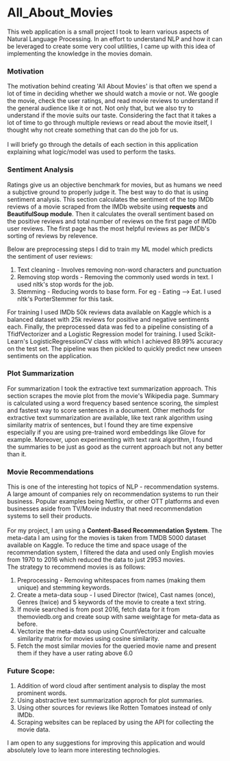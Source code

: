 # All_About_Movies

This web application is a small project I took to learn various aspects of Natural Language Processing. In an effort to understand NLP and how it can be leveraged to create some very cool utilities, I came up with this idea of implementing the knowledge in the movies domain.

### Motivation

The motivation behind creating 'All About Movies' is that often we spend a lot of time in deciding whether we should watch a movie or not. We google the movie, check the user ratings, and read movie reviews to understand if the general audience like it or not. Not only that, but we also try to understand if the movie suits our taste.
Considering the fact that it takes a lot of time to go through multiple reviews or read about the movie itself, I thought why not create something that can do the job for us. 
<br><br>
I will briefy go through the details of each section in this application explaining what logic/model was used to perform the tasks.

### Sentiment Analysis

Ratings give us an objective benchmark for movies, but as humans we need a subjctive ground to properly judge it. The best way to do that is using sentiment analysis.
This section calculates the sentiment of the top IMDb reviews of a movie scraped from the IMDb website using **requests** and **BeautifulSoup module**. Then it calculates the overall sentiment based on the positive reviews and total number of reviews on the first page of IMDb user reviews. The first page has the most helpful reviews as per IMDb's sorting of reviews by relevence.

Below are preprocessing steps I did to train my ML model which predicts the sentiment of user reviews:
1. Text cleaning - Involves removing non-word characters and punctuation
2. Removing stop words  - Removing the commonly used words in text. I used nltk's stop words for the job.
3. Stemming - Reducing words to base form. For eg - Eating --> Eat. I used nltk's PorterStemmer for this task.

For training I used IMDb 50k reviews data available on Kaggle which is a balanced dataset with 25k reviews for positive and negative sentiments each. Finally, the preprocessed data was fed to a pipeline consisting of a TfidfVectorizer and a Logistic Regression model for training. I used Scikit-Learn's LogisticRegressionCV class with which I achieved 89.99% accuracy on the test set. The pipeline was then pickled to quickly predict new unseen sentiments on the application.

### Plot Summarization

For summarization I took the extractive text summarization approach. This section scrapes the movie plot from the movie's Wikipedia page. Summary is calculated using a word frequency based sentence scoring, the simplest and fastest way to score sentences in a document. Other methods for extractive text summarization are available, like text rank algorithm using similarity matrix of sentences, but I found they are time expensive especially if you are using pre-trained word embeddings like Glove for example. Moreover, upon experimenting with text rank algorithm, I found the summaries to be just as good as the current approach but not any better than it.

### Movie Recommendations

This is one of the interesting hot topics of NLP - recommendation systems. A large amount of companies rely on recommendation systems to run their business. Popular examples being Netflix, or other OTT platforms and even businesses aside from TV/Movie industry that need recommendation systems to sell their products. 
<br><br>
For my project, I am using a **Content-Based Recommendation System**. The meta-data I am using for the movies is taken from TMDB 5000 dataset available on Kaggle. To reduce the time and space usage of the recommendation system, I filtered the data and used only English movies from 1970 to 2016 which reduced the data to just 2953 movies.
<br>
The strategy to recommend movies is as follows:
1. Preprocessing - Removing whitespaces from names (making them unique) and stemming keywords.
2. Create a meta-data soup - I used Director (twice), Cast names (once), Genres (twice) and 5 keywords of the movie to create a text string.
3. If movie searched is from post 2016, fetch data for it from themoviedb.org and create soup with same weightage for meta-data as before.
4. Vectorize the meta-data soup using CountVectorizer and calcualte similarity matrix for movies using cosine similarity.
5. Fetch the most similar movies for the queried movie name and present them if they have a user rating above 6.0

### Future Scope:
1. Addition of word cloud after sentiment analysis to display the most prominent words.
2. Using abstractive text summarization approch for plot summaries.
3. Using other sources for reviews like Rotten Tomatoes instead of only IMDb.
4. Scraping websites can be replaced by using the API for collecting the movie data.

I am open to any suggestions for improving this application and would absolutely love to learn more interesting technologies.
